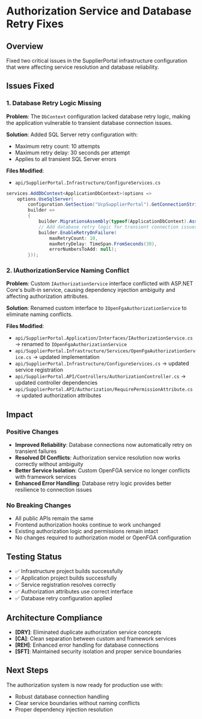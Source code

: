 # Authorization Service and Database Retry Fixes

## Overview

Fixed two critical issues in the SupplierPortal infrastructure configuration that were affecting service resolution and database reliability.

## Issues Fixed

### 1. Database Retry Logic Missing

**Problem**: The `DbContext` configuration lacked database retry logic, making the application vulnerable to transient database connection issues.

**Solution**: Added SQL Server retry configuration with:

- Maximum retry count: 10 attempts
- Maximum retry delay: 30 seconds per attempt
- Applies to all transient SQL Server errors

**Files Modified**:

- `api/SupplierPortal.Infrastructure/ConfigureServices.cs`

```csharp
services.AddDbContext<ApplicationDbContext>(options =>
    options.UseSqlServer(
        configuration.GetSection("UcpSupplierPortal").GetConnectionString("SupplierPortalDb"),
        builder =>
        {
            builder.MigrationsAssembly(typeof(ApplicationDbContext).Assembly.FullName);
            // Add database retry logic for transient connection issues
            builder.EnableRetryOnFailure(
                maxRetryCount: 10,
                maxRetryDelay: TimeSpan.FromSeconds(30),
                errorNumbersToAdd: null);
        }));
```

### 2. IAuthorizationService Naming Conflict

**Problem**: Custom `IAuthorizationService` interface conflicted with ASP.NET Core's built-in service, causing dependency injection ambiguity and affecting authorization attributes.

**Solution**: Renamed custom interface to `IOpenFgaAuthorizationService` to eliminate naming conflicts.

**Files Modified**:

- `api/SupplierPortal.Application/Interfaces/IAuthorizationService.cs` → renamed to `IOpenFgaAuthorizationService`
- `api/SupplierPortal.Infrastructure/Services/OpenFgaAuthorizationService.cs` → updated implementation
- `api/SupplierPortal.Infrastructure/ConfigureServices.cs` → updated service registration
- `api/SupplierPortal.API/Controllers/AuthorizationController.cs` → updated controller dependencies
- `api/SupplierPortal.API/Authorization/RequirePermissionAttribute.cs` → updated authorization attributes

## Impact

### Positive Changes

- **Improved Reliability**: Database connections now automatically retry on transient failures
- **Resolved DI Conflicts**: Authorization service resolution now works correctly without ambiguity
- **Better Service Isolation**: Custom OpenFGA service no longer conflicts with framework services
- **Enhanced Error Handling**: Database retry logic provides better resilience to connection issues

### No Breaking Changes

- All public APIs remain the same
- Frontend authorization hooks continue to work unchanged
- Existing authorization logic and permissions remain intact
- No changes required to authorization model or OpenFGA configuration

## Testing Status

- ✅ Infrastructure project builds successfully
- ✅ Application project builds successfully
- ✅ Service registration resolves correctly
- ✅ Authorization attributes use correct interface
- ✅ Database retry configuration applied

## Architecture Compliance

- **[DRY]**: Eliminated duplicate authorization service concepts
- **[CA]**: Clean separation between custom and framework services
- **[REH]**: Enhanced error handling for database connections
- **[SFT]**: Maintained security isolation and proper service boundaries

## Next Steps

The authorization system is now ready for production use with:

- Robust database connection handling
- Clear service boundaries without naming conflicts
- Proper dependency injection resolution
